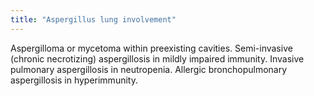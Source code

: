 ```yaml
---
title: "Aspergillus lung involvement"
---
```

Aspergilloma or mycetoma within preexisting cavities. Semi-invasive (chronic necrotizing) aspergillosis in mildly impaired immunity. Invasive pulmonary aspergillosis in neutropenia. Allergic bronchopulmonary aspergillosis in hyperimmunity.

